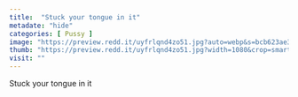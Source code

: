 ```yaml
---
title:  "Stuck your tongue in it"
metadate: "hide"
categories: [ Pussy ]
image: "https://preview.redd.it/uyfrlqnd4zo51.jpg?auto=webp&s=bcb623ae30b596cd6be1e92caea6ef0b1ef2f491"
thumb: "https://preview.redd.it/uyfrlqnd4zo51.jpg?width=1080&crop=smart&auto=webp&s=ac626b86c3b12a597a11a44d8d96503fb22da687"
visit: ""
---
```

Stuck your tongue in it
